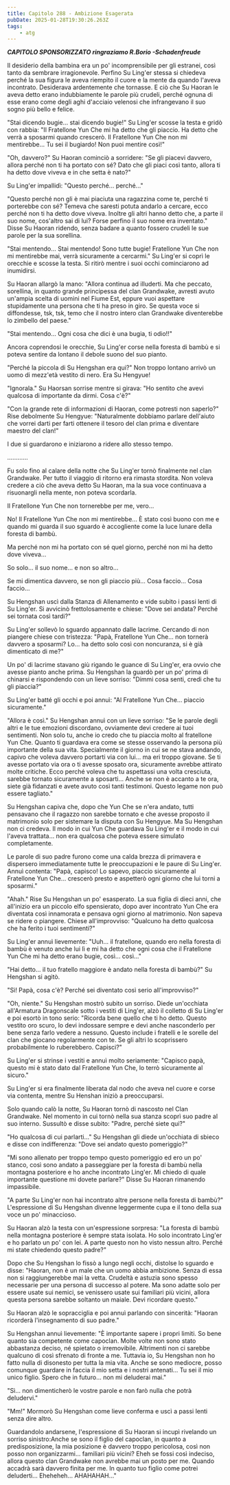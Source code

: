 ```yaml
---
title: Capitolo 288 - Ambizione Esagerata
pubDate: 2025-01-28T19:30:26.263Z
tags:
    - atg
---
```



<strong><em>CAPITOLO SPONSORIZZATO ringraziamo R.Borio
-Schadenfreude</em></strong>


Il desiderio della bambina era un po' incomprensibile per gli estranei, così tanto da sembrare irragionevole. Perfino Su Ling'er stessa si chiedeva perché la sua figura le aveva riempito il cuore e la mente da quando l'aveva incontrato.
Desiderava ardentemente che tornasse. E ciò che Su Haoran le aveva detto erano indubbiamente le parole più crudeli, perché ognuna di esse erano come degli aghi d'acciaio velenosi che infrangevano il suo sogno più bello e felice.


"Stai dicendo bugie... stai dicendo bugie!" Su Ling'er scosse la testa e gridò con rabbia: "Il Fratellone Yun Che mi ha detto che gli piaccio. Ha detto che verrà a sposarmi quando crescerò. Il Fratellone Yun Che non mi mentirebbe... Tu sei il bugiardo! Non puoi mentire così!"


"Oh, davvero?" Su Haoran cominciò a sorridere: "Se gli piacevi davvero, allora perché non ti ha portato con sé? Dato che gli piaci così tanto, allora ti ha detto dove viveva e in che setta è nato?"


Su Ling'er impallidì: "Questo perché... perché..."


"Questo perché non gli è mai piaciuta una ragazzina come te, perché ti porterebbe con sé? Temeva che saresti potuta andarlo a cercare, ecco perché non ti ha detto dove viveva. Inoltre gli altri hanno detto che, a parte il suo nome, cos'altro sai di lui? Forse perfino il suo nome era inventato." Disse Su Haoran ridendo, senza badare a quanto fossero crudeli le sue parole per la sua sorellina.


"Stai mentendo... Stai mentendo! Sono tutte bugie! Fratellone Yun Che non mi mentirebbe mai, verrà sicuramente a cercarmi." Su Ling'er si coprì le orecchie e scosse la testa. Si ritirò mentre i suoi occhi cominciarono ad inumidirsi.


Su Haoran allargò la mano: "Allora continua ad illuderti. Ma che peccato, sorellina, in quanto grande principessa del clan Grandwake, avresti avuto un'ampia scelta di uomini nel Fiume Est, eppure vuoi aspettare stupidamente una persona che ti ha preso in giro. Se questa voce si diffondesse, tsk, tsk, temo che il nostro intero clan Grandwake diventerebbe lo zimbello del paese."


"Stai mentendo... Ogni cosa che dici è una bugia, ti odio!!"


Ancora coprendosi le orecchie, Su Ling'er corse nella foresta di bambù e si poteva sentire da lontano il debole suono del suo pianto.


"Perché la piccola di Su Hengshan era qui?" Non troppo lontano arrivò un uomo di mezz'età vestito di nero. Era Su Hengyue!


"Ignorala." Su Haorsan sorrise mentre si girava: "Ho sentito che avevi qualcosa di importante da dirmi. Cosa c'è?"


"Con la grande rete di informazioni di Haoran, come potresti non saperlo?" Rise debolmente Su Hengyue: "Naturalmente dobbiamo parlare dell'aiuto che vorrei darti per farti ottenere il tesoro del clan prima e diventare maestro del clan!"


I due si guardarono e iniziarono a ridere allo stesso tempo.


............


Fu solo fino al calare della notte che Su Ling'er tornò finalmente nel clan Grandwake. Per tutto il viaggio di ritorno era rimasta stordita. Non voleva credere a ciò che aveva detto Su Haoran, ma la sua voce continuava a risuonargli nella mente, non poteva scordarla.


Il Fratellone Yun Che non tornerebbe per me, vero...


No! Il Fratellone Yun Che non mi mentirebbe... È stato così buono con me e quando mi guarda il suo sguardo è accogliente come la luce lunare della foresta di bambù.


Ma perché non mi ha portato con sé quel giorno, perché non mi ha detto dove viveva...


So solo... il suo nome... e non so altro...


Se mi dimentica davvero, se non gli piaccio più... Cosa faccio... Cosa faccio...


Su Hengshan uscì dalla Stanza di Allenamento e vide subito i passi lenti di Su Ling'er. Si avvicinò frettolosamente e chiese: "Dove sei andata? Perché sei tornata così tardi?"


Su Ling'er sollevò lo sguardo appannato dalle lacrime. Cercando di non piangere chiese con tristezza: "Papà, Fratellone Yun Che... non tornerà davvero a sposarmi? Lo... ha detto solo così con noncuranza, si è già dimenticato di me?"


Un po' di lacrime stavano giù rigando le guance di Su Ling'er, era ovvio che avesse pianto anche prima. Su Hengshan la guardò per un po' prima di chinarsi e rispondendo con un lieve sorriso: "Dimmi cosa senti, credi che tu gli piaccia?"


Su Ling'er batté gli occhi e poi annuì: "Al Fratellone Yun Che... piaccio sicuramente."


"Allora è così." Su Hengshan annuì con un lieve sorriso: "Se le parole degli altri e le tue emozioni discordano, ovviamente devi credere ai tuoi sentimenti. Non solo tu, anche io credo che tu piaccia molto al fratellone Yun Che. Quanto ti guardava era come se stesse osservando la persona più importante della sua vita. Specialmente il giorno in cui se ne stava andando, capivo che voleva davvero portarti via con lui... ma eri troppo giovane. Se ti avesse portato via ora o ti avesse sposato ora, sicuramente avrebbe attirato molte critiche. Ecco perché voleva che tu aspettassi una volta cresciuta, sarebbe tornato sicuramente a sposarti... Anche se non è accanto a te ora, siete già fidanzati e avete avuto così tanti testimoni. Questo legame non può essere tagliato."


Su Hengshan capiva che, dopo che Yun Che se n'era andato, tutti pensavano che il ragazzo non sarebbe tornato e che avesse proposto il matrimonio solo per sistemare la disputa con Su Hengyue. Ma Su Hengshan non ci credeva. Il modo in cui Yun Che guardava Su Ling'er e il modo in cui l'aveva trattata... non era qualcosa che poteva essere simulato completamente.


Le parole di suo padre furono come una calda brezza di primavera e dispersero immediatamente tutte le preoccupazioni e le paure di Su Ling'er. Annuì contenta: "Papà, capisco! Lo sapevo, piaccio sicuramente al Fratellone Yun Che... crescerò presto e aspetterò ogni giorno che lui torni a sposarmi."


"Ahah." Rise Su Hengshan un po' esasperato. La sua figlia di dieci anni, che all'inizio era un piccolo elfo spensierato, dopo aver incontrato Yun Che era diventata così innamorata e pensava ogni giorno al matrimonio. Non sapeva se ridere o piangere. Chiese all'improvviso: "Qualcuno ha detto qualcosa che ha ferito i tuoi sentimenti?"


Su Ling'er annuì lievemente: "Uuh... il fratellone, quando ero nella foresta di bambù è venuto anche lui lì e mi ha detto che ogni cosa che il Fratellone Yun Che mi ha detto erano bugie, così... così..."


"Hai detto... il tuo fratello maggiore è andato nella foresta di bambù?" Su Hengshan si agitò.


"Sì! Papà, cosa c'è? Perché sei diventato così serio all'improvviso?"


"Oh, niente." Su Hengshan mostrò subito un sorriso. Diede un'occhiata all'Armatura Dragonscale sotto i vestiti di Ling'er, alzò il colletto di Su Ling'er e poi esortò in tono serio: "Ricorda bene quello che ti ho detto. Questo vestito oro scuro, lo devi indossare sempre e devi anche nasconderlo per bene senza farlo vedere a nessuno. Questo include i fratelli e le sorelle del clan che giocano regolarmente con te. Se gli altri lo scoprissero probabilmente lo ruberebbero. Capisci?"


Su Ling'er si strinse i vestiti e annuì molto seriamente: "Capisco papà, questo mi è stato dato dal Fratellone Yun Che, lo terrò sicuramente al sicuro."


Su Ling'er si era finalmente liberata dal nodo che aveva nel cuore e corse via contenta, mentre Su Henshan iniziò a preoccuparsi.


Solo quando calò la notte, Su Haoran tornò di nascosto nel Clan Grandwake. Nel momento in cui tornò nella sua stanza scoprì suo padre al suo interno. Sussultò e disse subito: "Padre, perché siete qui?"


"Ho qualcosa di cui parlarti..." Su Hengshan gli diede un'occhiata di sbieco e disse con indifferenza: "Dove sei andato questo pomeriggio?"


"Mi sono allenato per troppo tempo questo pomeriggio ed ero un po' stanco, così sono andato a passeggiare per la foresta di bambù nella montagna posteriore e ho anche incontrato Ling'er. Mi chiedo di quale importante questione mi dovete parlare?" Disse Su Haoran rimanendo impassibile.


"A parte Su Ling'er non hai incontrato altre persone nella foresta di bambù?" L'espressione di Su Hengshan divenne leggermente cupa e il tono della sua voce un po' minaccioso.


Su Haoran alzò la testa con un'espressione sorpresa: "La foresta di bambù nella montagna posteriore è sempre stata isolata. Ho solo incontrato Ling'er e ho parlato un po' con lei. A parte questo non ho visto nessun altro. Perché mi state chiedendo questo padre?"


Dopo che Su Hengshan lo fissò a lungo negli occhi, distolse lo sguardo e disse: "Haoran, non è un male che un uomo abbia ambizione. Senza di essa non si raggiungerebbe mai la vetta. Crudeltà e astuzia sono spesso necessarie per una persona di successo al potere. Ma sono adatte solo per essere usate sui nemici, se venissero usate sui familiari più vicini, allora questa persona sarebbe soltanto un maiale. Devi ricordare questo."


Su Haoran alzò le sopracciglia e poi annuì parlando con sincerità: "Haoran ricorderà l'insegnamento di suo padre."


Su Hengshan annuì lievemente: "È  importante sapere i propri limiti.
So bene quanto sia competente come capoclan. Molte volte non sono stato abbastanza deciso, né spietato o irremovibile. Altrimenti non ci sarebbe qualcuno di così sfrenato di fronte a me.
Tuttavia io, Su Hengshan non ho fatto nulla di disonesto per tutta la mia vita. Anche se sono mediocre, posso comunque guardare in faccia il mio setta e i nostri antenati... Tu sei il mio unico figlio. Spero che in futuro... non mi deluderai mai."


"Sì... non dimenticherò le vostre parole e non farò nulla che potrà deludervi."


"Mm!" Mormorò Su Hengshan come lieve conferma e uscì a passi lenti senza dire altro.


Guardandolo andarsene, l'espressione di Su Haoran si incupì rivelando un sorriso sinistro:Anche se sono il figlio del capoclan, in quanto a predisposizione, la mia posizione è davvero troppo pericolosa, così non posso non organizzarmi... familiari più vicini?
Eheh se fossi così indeciso, allora questo clan Grandwake non avrebbe mai un posto per me. Quando accadrà sarà davvero finita per me. In quanto tuo figlio come potrei deluderti... Eheheheh... AHAHAHAH..."
                                


                                



